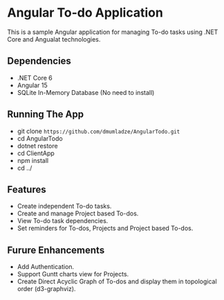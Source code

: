 ﻿# Angular To-do Application

This is a sample Angular application for managing To-do tasks using .NET Core and Angualat technologies.

## Dependencies
- .NET Core 6
- Angular 15
- SQLite In-Memory Database (No need to install)

## Running The App
- git clone `https://github.com/dmumladze/AngularTodo.git`
- cd AngularTodo
- dotnet restore
- cd ClientApp
- npm install
- cd ../

## Features
- Create independent To-do tasks.
- Create and manage Project based To-dos.
- View To-do task dependencies.
- Set reminders for To-dos, Projects and Project based To-dos.

## Furure Enhancements
- Add Authentication.
- Support Guntt charts view for Projects.
- Create Direct Acyclic Graph of To-dos and display them in topological order (d3-graphviz).